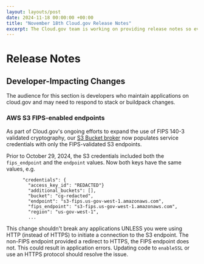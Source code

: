 ```yaml
---
layout: layouts/post
date: 2024-11-18 00:00:00 +00:00
title: "November 18th Cloud.gov Release Notes"
excerpt: The Cloud.gov team is working on providing release notes so everyone can see new features and updates. 
---
```


# Release Notes

## Developer-Impacting Changes

The audience for this section is developers who maintain applications on cloud.gov and may need to respond to stack or buildpack changes.

### AWS S3 FIPS-enabled endpoints

As part of Cloud.gov's ongoing efforts to expand the use of FIPS 140-3 validated cryptography,
our [S3 Bucket broker](https://cloud.gov/docs/services/s3/) now populates service credentials
with only the FIPS-validated S3 endpoints.

Prior to October 29, 2024, the S3 credentials included both the `fips_endpoint`
and the `endpoint` values. Now both keys have the same values, e.g.

```
      "credentials": {
        "access_key_id": "REDACTED"}
        "additional_buckets": [],
        "bucket": "cg-redacted",
        "endpoint": "s3-fips.us-gov-west-1.amazonaws.com",
        "fips_endpoint": "s3-fips.us-gov-west-1.amazonaws.com",
        "region": "us-gov-west-1",
		...
```

This change shouldn't break any applications UNLESS you were using HTTP (instead of HTTPS)
to initiate a connection to the S3 endpoint. The non-FIPS endpoint provided
a redirect to HTTPS, the FIPS endpoint does not. This could result in application
errors. Updating code to `enableSSL` or use an HTTPS protocol should resolve the issue.
